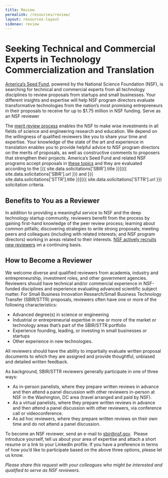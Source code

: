 ```yaml
---
title: Review 
permalink: /resources/review/
layout: resources-layout
sidenav: review
---
```

# Seeking Technical and Commercial Experts in Technology Commercialization and Translation

[America’s Seed Fund](https://seedfund.nsf.gov/), powered by the National Science Foundation (NSF), is searching for technical and commercial experts from all technology disciplines to review proposals from startups and small businesses. Your different insights and expertise will help NSF program directors evaluate transformative technologies from the nation’s most promising entrepreneurs in their proposals to receive for up to $1.75 million in NSF funding.
Serve as an NSF reviewer

The [merit review process](https://www.nsf.gov/bfa/dias/policy/merit_review/facts.jsp) enables the NSF to make wise investments in all fields of science and engineering research and education. We depend on the willingness of qualified reviewers like you to share your time and expertise. Your knowledge of the state of the art and experience in translation enables you to provide helpful advice to NSF program directors on the merits of proposals, as well as constructive comments to proposers that strengthen their projects. America’s Seed Fund and related NSF programs accept proposals in [these topics](https://seedfund.nsf.gov/assets/files/applicants/combined-topics-01-2020.pdf) and they are evaluated according to the [{{ site.data.solicitations['SBIR'].title }}]({{ site.data.solicitations['SBIR'].url }}) and [{{ site.data.solicitations['STTR'].title }}]({{ site.data.solicitations['STTR'].url }}) solicitation criteria.  
## Benefits to You as a Reviewer
In addition to providing a meaningful service to NSF and the deep technology startup community, reviewers benefit from the process by gaining first-hand knowledge of the peer review process; learning about common pitfalls; discovering strategies to write strong proposals;  meeting peers and colleagues (including with related interests; and NSF program directors) working in areas related to their interests. [NSF actively recruits new reviewers](https://www.nsf.gov/bfa/dias/policy/merit_review/reviewer.jsp) on a continuing basis. 
## How to Become a Reviewer
We welcome diverse and qualified reviewers from academia, industry and entrepreneurship, investment roles, and other government agencies. Reviewers should have technical and/or commercial experience in NSF-funded disciplines and experience evaluating advanced scientific subject matter. For Small Business Innovation Research/Small Business Technology Transfer (SBIR/STTR) proposals, reviewers often have one or more of the following characteristics:

- Advanced degree(s) in science or engineering 
- Industrial or entrepreneurial expertise in one or more of the market or technology areas that’s part of the SBIR/STTR portfolio
- Experience founding, leading, or investing in small businesses or startups
- Other experience in  new technologies. 

All reviewers should have the ability to impartially evaluate written proposal documents to which they are assigned and provide thoughtful, unbiased and detailed written feedback.

As background, SBIR/STTR reviewers generally participate in one of three ways:
- As in-person panelists, where they prepare written reviews in advance and then attend a panel discussion with other reviewers in-person at NSF in the Washington, DC area (travel arranged and paid by NSF).
- As a virtual panelists, where they prepare written reviews in advance and then attend a panel discussion with other reviewers, via conference call or videoconference.
- As ad hoc reviewers, where they prepare written reviews on their own time and do not attend a panel discussion.

To become an NSF reviewer, send an e-mail to [sbir@nsf.gov](mailto:sbir@nsf.gov).  Please introduce yourself, tell us about your area of expertise and attach a short resume or a link to your LinkedIn profile.  If you have a preference in terms of how you’d like to participate based on the above three options, please let us know.

*Please share this request with your colleagues who might be interested and qualified to serve as NSF reviewers.*

